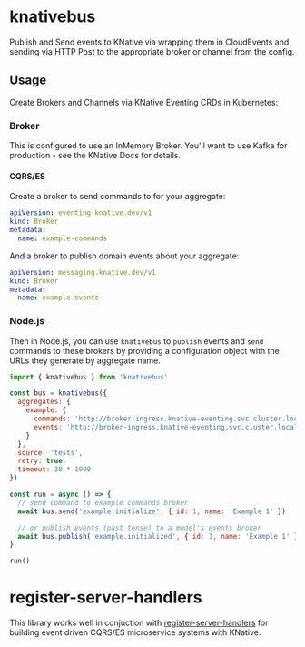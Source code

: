 # knativebus

Publish and Send events to KNative via wrapping them in CloudEvents and sending via HTTP Post to the appropriate broker or channel from the config.

## Usage

Create Brokers and Channels via KNative Eventing CRDs in Kubernetes:

### Broker

This is configured to use an InMemory Broker. You'll want to use Kafka for production - see the KNative Docs for details.

#### CQRS/ES

Create a broker to send commands to for your aggregate:

```yaml
apiVersion: eventing.knative.dev/v1
kind: Broker
metadata:
  name: example-commands
```

And a broker to publish domain events about your aggregate:

```yaml
apiVersion: messaging.knative.dev/v1
kind: Broker
metadata:
  name: example-events
```

### Node.js

Then in Node.js, you can use `knativebus` to `publish` events and `send` commands to these brokers by providing a configuration object with the URLs they generate by aggregate name.

```javascript
import { knativebus } from 'knativebus'

const bus = knativebus({
  aggregates: {
    example: {
      commands: 'http://broker-ingress.knative-eventing.svc.cluster.local/default/example-commands',
      events: 'http://broker-ingress.knative-eventing.svc.cluster.local/default/example-events'
    }
  },
  source: 'tests',
  retry: true,
  timeout: 30 * 1000
})

const run = async () => {
  // send command to example commands broker
  await bus.send('example.initialize', { id: 1, name: 'Example 1' })

  // or publish events (past tense) to a model's events broker
  await bus.publish('example.initialized', { id: 1, name: 'Example 1' })
}

run()
```

# register-server-handlers

This library works well in conjuction with [register-server-handlers](https://github.com/CloudNativeEntrepreneur/register-server-handlers) for building event driven CQRS/ES microservice systems with KNative.
